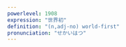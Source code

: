 ```yaml
---
powerlevel: 1908
expression: "世界初"
definition: "(n,adj-no) world-first"
pronunciation: "せかいはつ"
---
```

